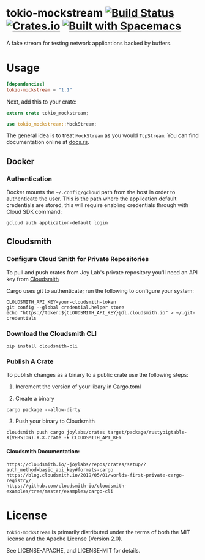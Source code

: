 # tokio-mockstream [![Build Status](https://travis-ci.org/aatxe/tokio-mockstream.svg?branch=master)](https://travis-ci.org/aatxe/tokio-mockstream) [![Crates.io](https://img.shields.io/crates/v/tokio-mockstream.svg)](https://crates.io/crates/tokio-mockstream) [![Built with Spacemacs](https://cdn.rawgit.com/syl20bnr/spacemacs/442d025779da2f62fc86c2082703697714db6514/assets/spacemacs-badge.svg)](http://spacemacs.org) #

A fake stream for testing network applications backed by buffers.

# Usage

```toml
[dependencies]
tokio-mockstream = "1.1"
```

Next, add this to your crate:

```rust
extern crate tokio_mockstream;

use tokio_mockstream::MockStream;
```

The general idea is to treat `MockStream` as you would `TcpStream`. You can find documentation online at [docs.rs](https://docs.rs/tokio-mockstream/).

## Docker

### Authentication

Docker mounts the `~/.config/gcloud` path from the host in order to authenticate the user.
This is the path where the application default credentials are stored, this will require
enabling credentials through with Cloud SDK command:

`gcloud auth application-default login`

## Cloudsmith

### Configure Cloud Smith for Private Repositories

To pull and push crates from Joy Lab's private repository you'll need an API key from [Cloudsmith](https://cloudsmith.io/user/settings/api/)

Cargo uses git to authenticate; run the following to configure your system:

```
CLOUDSMITH_API_KEY=your-cloudsmith-token
git config --global credential.helper store
echo "https://token:${CLOUDSMITH_API_KEY}@dl.cloudsmith.io" > ~/.git-credentials
```

### Download the Cloudsmith CLI

```
pip install cloudsmith-cli
```

### Publish A Crate

To publish changes as a binary to a public crate use the following steps:

1. Increment the version of your libary in Cargo.toml

2. Create a binary

```
cargo package --allow-dirty
```

3. Push your binary to Cloudsmith

```
cloudsmith push cargo joylabs/crates target/package/rustybigtable-X(VERSION).X.X.crate -k CLOUDSMITH_API_KEY
```

#### Cloudsmith Documentation:

```
https://cloudsmith.io/~joylabs/repos/crates/setup/?auth_method=basic_api_key#formats-cargo
https://blog.cloudsmith.io/2019/05/01/worlds-first-private-cargo-registry/
https://github.com/cloudsmith-io/cloudsmith-examples/tree/master/examples/cargo-cli
```

# License

`tokio-mockstream` is primarily distributed under the terms of both the MIT license
and the Apache License (Version 2.0).

See LICENSE-APACHE, and LICENSE-MIT for details.
